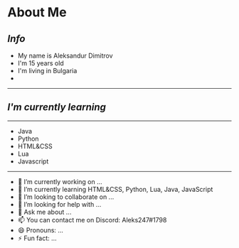 # **About Me**
## _Info_


* My name is Aleksandur Dimitrov
* I'm 15 years old
* I'm living in Bulgaria 
* 
---
## _I'm currently learning_

---
* Java
* Python
* HTML&CSS
* Lua
* Javascript
---
- 🔭 I’m currently working on ...
- 🌱 I’m currently learning HTML&CSS, Python, Lua, Java, JavaScript
- 👯 I’m looking to collaborate on ...
- 🤔 I’m looking for help with ...
- 💬 Ask me about ...
- 📫 You can contact me on Discord: Aleks247#1798
- 😄 Pronouns: ...
- ⚡ Fun fact: ...

